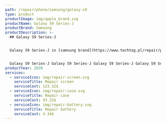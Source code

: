 ```yaml
---
path: /repair/phone/samsung/galaxy-s9
type: product
productImage: img/apple_brand.svg
productName: Galaxy S9 Series-J
productBrand: Samsung
productDescription: >-
  ## Galaxy S9 Series-J


  Galaxy S9 Series-J in [samsung brand](https://www.techtag.pl/repair/phone/samsung)


  Galaxy S9 Series-J Galaxy S9 Series-J Galaxy S9 Series-J Galaxy S9 Series-J Galaxy S9 Series-J Galaxy S9 Series-J Galaxy S9 Serie**s-J Galaxy S9 Series-J Galaxy S9 Series-J Galaxy S9 Series-J Galaxy S9 Series-J Galaxy S9 Series-J Galaxy S9 Serie**s-J *Galaxy S9 Series-J Galaxy S9 Series-J Galaxy S9 Series-J Galaxy S9 Series-J Galaxy S9 Series-J Galaxy S9 Series-J Gal*axy S9 Series-J
productYear: 2020
services:
  - serviceIcon: img/repair-screen.svg
    serviceTitle: Repair screen
    serviceCost: 123.32$
  - serviceIcon: img/repair-case.svg
    serviceTitle: Repair case
    serviceCost: 43.23$
  - serviceIcon: img/repair-battery.svg
    serviceTitle: Repair battery
    serviceCost: 4.34$
---
```

